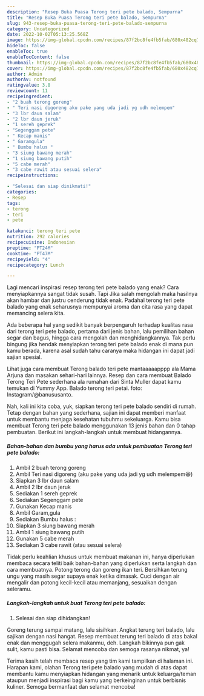 ```yaml
---
description: "Resep Buka Puasa Terong teri pete balado, Sempurna"
title: "Resep Buka Puasa Terong teri pete balado, Sempurna"
slug: 943-resep-buka-puasa-terong-teri-pete-balado-sempurna
category: Uncategorized
date: 2022-10-02T05:13:25.568Z
image: https://img-global.cpcdn.com/recipes/87f2bc8fe4fb5fab/680x482cq70/terong-teri-pete-balado-foto-resep-utama.jpg
hideToc: false
enableToc: true
enableTocContent: false
thumbnail: https://img-global.cpcdn.com/recipes/87f2bc8fe4fb5fab/680x482cq70/terong-teri-pete-balado-foto-resep-utama.jpg
cover: https://img-global.cpcdn.com/recipes/87f2bc8fe4fb5fab/680x482cq70/terong-teri-pete-balado-foto-resep-utama.jpg
author: Admin
authorAv: notfound
ratingvalue: 3.8
reviewcount: 11
recipeingredient:
- "2 buah terong goreng"
- " Teri nasi digoreng aku pake yang uda jadi yg udh melempem"
- "3 lbr daun salam"
- "2 lbr daun jeruk"
- "1 sereh geprek"
- "Segenggam pete"
- " Kecap manis"
- " Garamgula"
- " Bumbu halus "
- "3 siung bawang merah"
- "1 siung bawang putih"
- "5 cabe merah"
- "3 cabe rawit atau sesuai selera"
recipeinstructions:

- "Selesai dan siap dinikmati!"
categories:
- Resep
tags:
- terong
- teri
- pete

katakunci: terong teri pete 
nutrition: 292 calories
recipecuisine: Indonesian
preptime: "PT24M"
cooktime: "PT47M"
recipeyield: "4"
recipecategory: Lunch

---
```



Lagi mencari inspirasi resep terong teri pete balado yang enak? Cara menyiapkannya sangat tidak susah. Tapi Jika salah mengolah maka hasilnya akan hambar dan justru cenderung tidak enak. Padahal terong teri pete balado yang enak seharusnya mempunyai aroma dan cita rasa yang dapat memancing selera kita.


Ada beberapa hal yang sedikit banyak berpengaruh terhadap kualitas rasa dari terong teri pete balado, pertama dari jenis bahan, lalu pemilihan bahan segar dan bagus, hingga cara mengolah dan menghidangkannya. Tak perlu bingung jika hendak menyiapkan terong teri pete balado enak di mana pun kamu berada, karena asal sudah tahu caranya maka hidangan ini dapat jadi sajian spesial.

Lihat juga cara membuat Terong balado teri pete mantaaaaapppp ala Mama Arjuna dan masakan sehari-hari lainnya. Resep dan cara membuat Balado Terong Teri Pete sederhana ala rumahan dari Sinta Muller dapat kamu temukan di Yummy App. Balado terong teri petai. foto: Instagram/@banususanto.


Nah, kali ini kita coba, yuk, siapkan terong teri pete balado sendiri di rumah. Tetap dengan bahan yang sederhana, sajian ini dapat memberi manfaat untuk membantu menjaga kesehatan tubuhmu sekeluarga. Kamu bisa membuat Terong teri pete balado menggunakan 13 jenis bahan dan 0 tahap pembuatan. Berikut ini langkah-langkah untuk membuat hidangannya.

<!--inarticleads1-->

##### Bahan-bahan dan bumbu yang harus ada untuk pembuatan Terong teri pete balado:

1. Ambil 2 buah terong goreng
1. Ambil  Teri nasi digoreng (aku pake yang uda jadi yg udh melempem😆)
1. Siapkan 3 lbr daun salam
1. Ambil 2 lbr daun jeruk
1. Sediakan 1 sereh geprek
1. Sediakan Segenggam pete
1. Gunakan  Kecap manis
1. Ambil  Garam,gula
1. Sediakan  Bumbu halus :
1. Siapkan 3 siung bawang merah
1. Ambil 1 siung bawang putih
1. Gunakan 5 cabe merah
1. Sediakan 3 cabe rawit (atau sesuai selera)


Tidak perlu keahlian khusus untuk membuat makanan ini, hanya diperlukan membaca secara teliti baik bahan-bahan yang diperlukan serta langkah dan cara membuatnya. Potong terong dan goreng ikan teri. Bersihkan terung ungu yang masih segar supaya enak ketika dimasak. Cuci dengan air mengalir dan potong kecil-kecil atau memanjang, sesuaikan dengan seleramu. 

<!--inarticleads2-->

##### Langkah-langkah untuk buat Terong teri pete balado:


1. Selesai dan siap dihidangkan!

Goreng terung sampai matang, lalu sisihkan. Angkat terung teri balado, lalu sajikan dengan nasi hangat. Resep membuat terung teri balado di atas bakal enak dan menggugah selera makanmu, deh. Langkah bikinnya pun gak sulit, kamu pasti bisa. Selamat mencoba dan semoga rasanya nikmat, ya! 

Terima kasih telah membaca resep yang tim kami tampilkan di halaman ini. Harapan kami, olahan Terong teri pete balado yang mudah di atas dapat membantu kamu menyiapkan hidangan yang menarik untuk keluarga/teman ataupun menjadi inspirasi bagi kamu yang berkeinginan untuk berbisnis kuliner. Semoga bermanfaat dan selamat mencoba!
